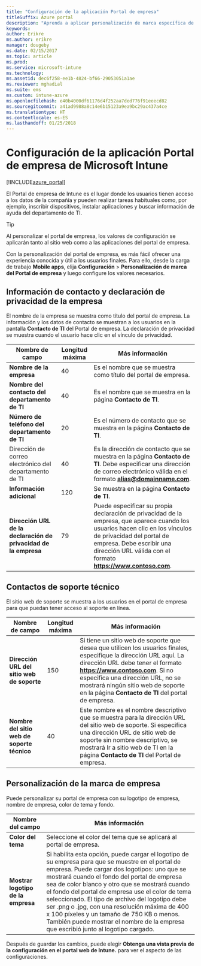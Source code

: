 ```yaml
---
title: "Configuración de la aplicación Portal de empresa"
titleSuffix: Azure portal
description: "Aprenda a aplicar personalización de marca específica de la compañía a la aplicación del Portal de empresa de Intune. \""
keywords: 
author: Erikre
ms.author: erikre
manager: dougeby
ms.date: 02/15/2017
ms.topic: article
ms.prod: 
ms.service: microsoft-intune
ms.technology: 
ms.assetid: dec6f258-ee1b-4824-bf66-29053051a1ae
ms.reviewer: mghadial
ms.suite: ems
ms.custom: intune-azure
ms.openlocfilehash: e40b4000df61176d4f252aa7ded776f91eeecd82
ms.sourcegitcommit: a41ad9988a8c14e6b15123a9ea9bc29ac437a4ce
ms.translationtype: HT
ms.contentlocale: es-ES
ms.lasthandoff: 01/25/2018
---
```

# <a name="how-to-configure-the-microsoft-intune-company-portal-app"></a>Configuración de la aplicación Portal de empresa de Microsoft Intune

[!INCLUDE[azure_portal](./includes/azure_portal.md)]

El Portal de empresa de Intune es el lugar donde los usuarios tienen acceso a los datos de la compañía y pueden realizar tareas habituales como, por ejemplo, inscribir dispositivos, instalar aplicaciones y buscar información de ayuda del departamento de TI.        

> [!Tip]        
> Al personalizar el portal de empresa, los valores de configuración se aplicarán tanto al sitio web como a las aplicaciones del portal de empresa.       

Con la personalización del portal de empresa, es más fácil ofrecer una experiencia conocida y útil a los usuarios finales. Para ello, desde la carga de trabajo **Mobile apps**, elija **Configuración** > **Personalización de marca del Portal de empresa** y luego configure los valores necesarios.      

## <a name="company-contact-information-and-privacy-statement"></a>Información de contacto y declaración de privacidad de la empresa        
El nombre de la empresa se muestra como título del portal de empresa. La información y los datos de contacto se muestran a los usuarios en la pantalla **Contacto de TI** del Portal de empresa. La declaración de privacidad se muestra cuando el usuario hace clic en el vínculo de privacidad.        


|Nombre de campo|Longitud máxima|Más información|        
|-|-|-|     
|**Nombre de la empresa**|40|Es el nombre que se muestra como título del portal de empresa.|        
|**Nombre del contacto del departamento de TI**|40|Es el nombre que se muestra en la página **Contacto de TI**.|      
|**Número de teléfono del departamento de TI**|20|Es el número de contacto que se muestra en la página **Contacto de TI**.|        
|Dirección de correo electrónico del departamento de TI|40|Es la dirección de contacto que se muestra en la página **Contacto de TI**. Debe especificar una dirección de correo electrónico válida en el formato **alias@domainname.com**.|     
|**Información adicional**|120|Se muestra en la página **Contacto de TI**.|      
|**Dirección URL de la declaración de privacidad de la empresa**|79|Puede especificar su propia declaración de privacidad de la empresa, que aparece cuando los usuarios hacen clic en los vínculos de privacidad del portal de empresa. Debe escribir una dirección URL válida con el formato **https://www.contoso.com**.|        

## <a name="support-contacts"></a>Contactos de soporte técnico     
El sitio web de soporte se muestra a los usuarios en el portal de empresa para que puedan tener acceso al soporte en línea.        



|Nombre de campo|Longitud máxima|Más información|        
|-|-|-|     
|**Dirección URL del sitio web de soporte**|150|Si tiene un sitio web de soporte que desea que utilicen los usuarios finales, especifique la dirección URL aquí. La dirección URL debe tener el formato **https://www.contoso.com**. Si no especifica una dirección URL, no se mostrará ningún sitio web de soporte en la página **Contacto de TI** del portal de empresa.|        
|**Nombre del sitio web de soporte técnico**|40|Este nombre es el nombre descriptivo que se muestra para la dirección URL del sitio web de soporte. Si especifica una dirección URL de sitio web de soporte sin nombre descriptivo, se mostrará Ir a sitio web de TI en la página **Contacto de TI** del Portal de empresa.       

## <a name="company-branding-customization"></a>Personalización de la marca de empresa       
Puede personalizar su portal de empresa con su logotipo de empresa, nombre de empresa, color de tema y fondo.     



|Nombre del campo|Más información|       
|-|-|       
|**Color del tema**|Seleccione el color del tema que se aplicará al portal de empresa.|      
|**Mostrar logotipo de la empresa**|Si habilita esta opción, puede cargar el logotipo de su empresa para que se muestre en el portal de empresa. Puede cargar dos logotipos: uno que se mostrará cuando el fondo del portal de empresa sea de color blanco y otro que se mostrará cuando el fondo del portal de empresa use el color de tema seleccionado. El tipo de archivo del logotipo debe ser .png o .jpg, con una resolución máxima de 400 x 100 píxeles y un tamaño de 750 KB o menos.<br>También puede mostrar el nombre de la empresa que escribió junto al logotipo cargado.|      

Después de guardar los cambios, puede elegir **Obtenga una vista previa de la configuración en el portal web de Intune.** para ver el aspecto de las configuraciones.
